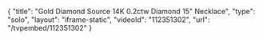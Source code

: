 {
    "title": "Gold   Diamond Source 14K  0.2ctw Diamond 15\" Necklace",
    "type": "solo",
    "layout": "iframe-static",
    "videoId": "112351302",
    "url": "\/tvpembed\/112351302"
}
